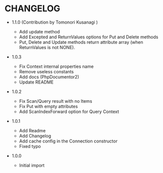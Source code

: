 CHANGELOG
=========

* 1.1.0 (Contribution by Tomonori Kusanagi )
    * Add update method
    * Add Excepted and ReturnValues options for Put and Delete methods
    * Put, Delete and Update methods return attribute array (when ReturnValues is not NONE).

* 1.0.3
    * Fix Context internal properties name
    * Remove useless constants
    * Add docs (PhpDocumentor2)
    * Update README

* 1.0.2
    * Fix Scan/Query result with no Items
    * Fix Put with empty attributes
    * Add ScanIndexForward option for Query Context

* 1.0.1
    * Add Readme
    * Add Changelog
    * Add cache config in the Connection constructor
    * Fixed typo

* 1.0.0
    * Initial import
